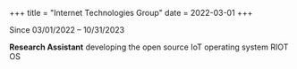 +++
title = "Internet Technologies Group"
date = 2022-03-01
+++

Since 03/01/2022 – 10/31/2023

**Research Assistant** developing the open source IoT operating system RIOT OS
